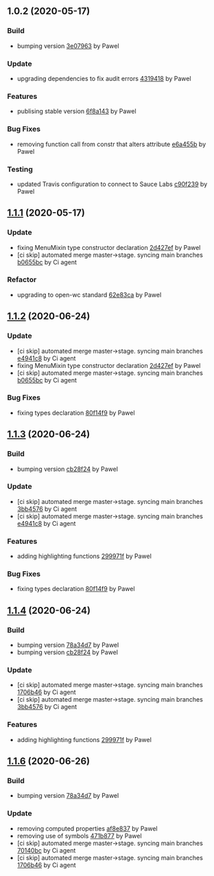 <a name="1.0.2"></a>
## 1.0.2 (2020-05-17)

### Build

* bumping version [3e07963](https://github.com/anypoint-web-components/anypoint-menu-mixin/commit/3e07963b4351efa6ef4c81dc8c9532eb113d985f) by Pawel


### Update

* upgrading dependencies to fix audit errors [4319418](https://github.com/anypoint-web-components/anypoint-menu-mixin/commit/4319418168cd283199752552f0ea624db857a665) by Pawel


### Features

* publising stable version [6f8a143](https://github.com/anypoint-web-components/anypoint-menu-mixin/commit/6f8a143726d19278fdbba1f830fda2fb76f09b30) by Pawel


### Bug Fixes

* removing function call from constr that alters attribute [e6a455b](https://github.com/anypoint-web-components/anypoint-menu-mixin/commit/e6a455ba33e72193ec9906c6e57e37f49d589265) by Pawel


### Testing

* updated Travis configuration to connect to Sauce Labs [c90f239](https://github.com/anypoint-web-components/anypoint-menu-mixin/commit/c90f239b4e54239083d461ddb360033f978be4c9) by Pawel


<a name="1.1.1"></a>
## [1.1.1](https://github.com/anypoint-web-components/anypoint-menu-mixin/compare/1.0.2...1.1.1) (2020-05-17)

### Update

* fixing MenuMixin type constructor declaration [2d427ef](https://github.com/anypoint-web-components/anypoint-menu-mixin/commit/2d427efc50c211139d5be066106799eb45486844) by Pawel
* [ci skip] automated merge master->stage. syncing main branches [b0655bc](https://github.com/anypoint-web-components/anypoint-menu-mixin/commit/b0655bcd44a7803d94c1c34db4137799b7630483) by Ci agent


### Refactor

* upgrading to open-wc standard [62e83ca](https://github.com/anypoint-web-components/anypoint-menu-mixin/commit/62e83cad88c6bed3c6a786d8ea1e3575da19cf06) by Pawel


<a name="1.1.2"></a>
## [1.1.2](https://github.com/anypoint-web-components/anypoint-menu-mixin/compare/1.1.0...1.1.2) (2020-06-24)

### Update

* [ci skip] automated merge master->stage. syncing main branches [e4941c8](https://github.com/anypoint-web-components/anypoint-menu-mixin/commit/e4941c8556ad80bc64dd5c2b7a937de7003e6816) by Ci agent
* fixing MenuMixin type constructor declaration [2d427ef](https://github.com/anypoint-web-components/anypoint-menu-mixin/commit/2d427efc50c211139d5be066106799eb45486844) by Pawel
* [ci skip] automated merge master->stage. syncing main branches [b0655bc](https://github.com/anypoint-web-components/anypoint-menu-mixin/commit/b0655bcd44a7803d94c1c34db4137799b7630483) by Ci agent


### Bug Fixes

* fixing types declaration [80f14f9](https://github.com/anypoint-web-components/anypoint-menu-mixin/commit/80f14f9824d6e838e5e9354c3401939247bb0583) by Pawel


<a name="1.1.3"></a>
## [1.1.3](https://github.com/anypoint-web-components/anypoint-menu-mixin/compare/1.1.1...1.1.3) (2020-06-24)

### Build

* bumping version [cb28f24](https://github.com/anypoint-web-components/anypoint-menu-mixin/commit/cb28f2466052e8fca3f7463c3c721d10cd171a93) by Pawel


### Update

* [ci skip] automated merge master->stage. syncing main branches [3bb4576](https://github.com/anypoint-web-components/anypoint-menu-mixin/commit/3bb4576744a571927b0053ad9ccfaa7fc44deaa1) by Ci agent
* [ci skip] automated merge master->stage. syncing main branches [e4941c8](https://github.com/anypoint-web-components/anypoint-menu-mixin/commit/e4941c8556ad80bc64dd5c2b7a937de7003e6816) by Ci agent


### Features

* adding highlighting functions [299971f](https://github.com/anypoint-web-components/anypoint-menu-mixin/commit/299971fa6d74c8d964c319f5dc843111e8cbd65f) by Pawel


### Bug Fixes

* fixing types declaration [80f14f9](https://github.com/anypoint-web-components/anypoint-menu-mixin/commit/80f14f9824d6e838e5e9354c3401939247bb0583) by Pawel


<a name="1.1.4"></a>
## [1.1.4](https://github.com/anypoint-web-components/anypoint-menu-mixin/compare/1.1.2...1.1.4) (2020-06-24)

### Build

* bumping version [78a34d7](https://github.com/anypoint-web-components/anypoint-menu-mixin/commit/78a34d7f12053fc20b9590790b36c78697f3032f) by Pawel
* bumping version [cb28f24](https://github.com/anypoint-web-components/anypoint-menu-mixin/commit/cb28f2466052e8fca3f7463c3c721d10cd171a93) by Pawel


### Update

* [ci skip] automated merge master->stage. syncing main branches [1706b46](https://github.com/anypoint-web-components/anypoint-menu-mixin/commit/1706b4662360e46fd366b89afb9603f2d14fcfcd) by Ci agent
* [ci skip] automated merge master->stage. syncing main branches [3bb4576](https://github.com/anypoint-web-components/anypoint-menu-mixin/commit/3bb4576744a571927b0053ad9ccfaa7fc44deaa1) by Ci agent


### Features

* adding highlighting functions [299971f](https://github.com/anypoint-web-components/anypoint-menu-mixin/commit/299971fa6d74c8d964c319f5dc843111e8cbd65f) by Pawel


<a name="1.1.6"></a>
## [1.1.6](https://github.com/anypoint-web-components/anypoint-menu-mixin/compare/1.1.3...1.1.6) (2020-06-26)

### Build

* bumping version [78a34d7](https://github.com/anypoint-web-components/anypoint-menu-mixin/commit/78a34d7f12053fc20b9590790b36c78697f3032f) by Pawel


### Update

* removing computed properties [af8e837](https://github.com/anypoint-web-components/anypoint-menu-mixin/commit/af8e837748b967322ab4c4b25d991bf3ef9e4011) by Pawel
* removing use of symbols [471b877](https://github.com/anypoint-web-components/anypoint-menu-mixin/commit/471b87710c9777c8eee0328c8882ebcb1efa8ad1) by Pawel
* [ci skip] automated merge master->stage. syncing main branches [70140bc](https://github.com/anypoint-web-components/anypoint-menu-mixin/commit/70140bc30080e5603f9cba2b13cf2605a7fdc4cd) by Ci agent
* [ci skip] automated merge master->stage. syncing main branches [1706b46](https://github.com/anypoint-web-components/anypoint-menu-mixin/commit/1706b4662360e46fd366b89afb9603f2d14fcfcd) by Ci agent


